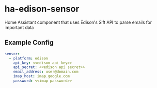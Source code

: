 # ha-edison-sensor

Home Assistant component that uses Edison's Sift API to parse emails for important data

## Example Config

```yaml
sensor:
  - platform: edison
    api_key: <<edison api key>>
    api_secret: <<edison api secret>>
    email_address: user@domain.com
    imap_host: imap.google.com
    password: <<imap password>>
```

